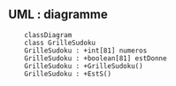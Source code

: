 ## UML : diagramme

```mermaid
    classDiagram
    class GrilleSudoku
    GrilleSudoku : +int[81] numeros
    GrilleSudoku : +boolean[81] estDonne
    GrilleSudoku : +GrilleSudoku()
    GrilleSudoku : +EstS()

```
